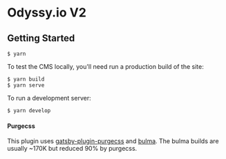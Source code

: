 # Odyssy.io V2

## Getting Started

```
$ yarn
```

To test the CMS locally, you'll need run a production build of the site:

```
$ yarn build
$ yarn serve
```

To run a development server:

```
$ yarn develop
```

#### Purgecss

This plugin uses [gatsby-plugin-purgecss](https://www.gatsbyjs.org/packages/gatsby-plugin-purgecss/) and [bulma](https://bulma.io/). The bulma builds are usually ~170K but reduced 90% by purgecss.
